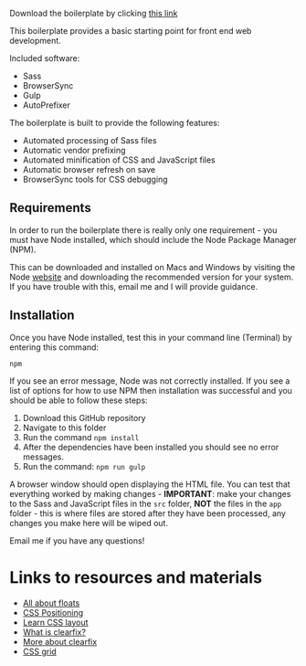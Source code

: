 Download the boilerplate by clicking [this link](../gulp-workflow.zip)

This boilerplate provides a basic starting point for front end web development.

Included software:

* Sass
* BrowserSync
* Gulp
* AutoPrefixer

The boilerplate is built to provide the following features:

* Automated processing of Sass files
* Automatic vendor prefixing
* Automated minification of CSS and JavaScript files
* Automatic browser refresh on save
* BrowserSync tools for CSS debugging

## Requirements

In order to run the boilerplate there is really only one requirement - you must have Node installed, which should include the Node Package Manager (NPM).

This can be downloaded and installed on Macs and Windows by visiting the Node [website](https://nodejs.org/en/) and downloading the recommended version for your system. If you have trouble with this, email me and I will provide guidance.

## Installation

Once you have Node installed, test this in your command line (Terminal) by entering this command:

`npm`

If you see an error message, Node was not correctly installed. If you see a list of options for how to use NPM then installation was successful and you should be able to follow these steps:

1. Download this GitHub repository
2. Navigate to this folder
3. Run the command `npm install`
4. After the dependencies have been installed you should see no error messages.
5. Run the command: `npm run gulp`

A browser window should open displaying the HTML file. You can test that everything worked by making changes - **IMPORTANT**: make your changes to the Sass and JavaScript files in the `src` folder, **NOT** the files in the `app` folder - this is where files are stored after they have been processed, any changes you make here will be wiped out.

Email me if you have any questions!

# Links to resources and materials

* [All about floats](https://css-tricks.com/all-about-floats/)
* [CSS Positioning](http://www.barelyfitz.com/screencast/html-training/css/positioning/)
* [Learn CSS layout](http://learnlayout.com/)
* [What is clearfix?](http://learnlayout.com/clearfix.html)
* [More about clearfix](https://css-tricks.com/snippets/css/clear-fix/)
* [CSS grid](https://css-tricks.com/dont-overthink-it-grids/)
